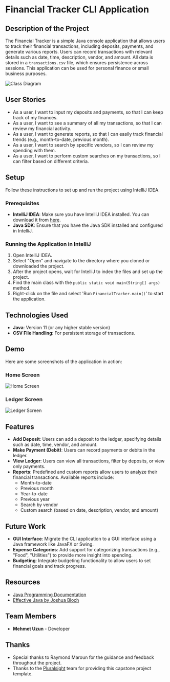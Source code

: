 # Financial Tracker CLI Application

## Description of the Project

The Financial Tracker is a simple Java console application that allows users to track their financial transactions, including deposits, payments, and generate various reports. Users can record transactions with relevant details such as date, time, description, vendor, and amount. All data is stored in a `transactions.csv` file, which ensures persistence across sessions. This application can be used for personal finance or small business purposes.

![Class Diagram](path/to/your/class_diagram.png)

## User Stories

- As a user, I want to input my deposits and payments, so that I can keep track of my finances.
- As a user, I want to see a summary of all my transactions, so that I can review my financial activity.
- As a user, I want to generate reports, so that I can easily track financial trends (e.g., month-to-date, previous month).
- As a user, I want to search by specific vendors, so I can review my spending with them.
- As a user, I want to perform custom searches on my transactions, so I can filter based on different criteria.

## Setup

Follow these instructions to set up and run the project using IntelliJ IDEA.

### Prerequisites

- **IntelliJ IDEA**: Make sure you have IntelliJ IDEA installed. You can download it from [here](https://www.jetbrains.com/idea/download/).
- **Java SDK**: Ensure that you have the Java SDK installed and configured in IntelliJ.

### Running the Application in IntelliJ

1. Open IntelliJ IDEA.
2. Select "Open" and navigate to the directory where you cloned or downloaded the project.
3. After the project opens, wait for IntelliJ to index the files and set up the project.
4. Find the main class with the `public static void main(String[] args)` method.
5. Right-click on the file and select 'Run `FinancialTracker.main()`' to start the application.

## Technologies Used

- **Java**: Version 11 (or any higher stable version)
- **CSV File Handling**: For persistent storage of transactions.

## Demo

Here are some screenshots of the application in action:

### Home Screen
![Home Screen](path/to/your/home_screen_screenshot.png)

### Ledger Screen
![Ledger Screen](path/to/your/ledger_screen_screenshot.png)

## Features

- **Add Deposit**: Users can add a deposit to the ledger, specifying details such as date, time, vendor, and amount.
- **Make Payment (Debit)**: Users can record payments or debits in the ledger.
- **View Ledger**: Users can view all transactions, filter by deposits, or view only payments.
- **Reports**: Predefined and custom reports allow users to analyze their financial transactions. Available reports include:
    - Month-to-date
    - Previous month
    - Year-to-date
    - Previous year
    - Search by vendor
    - Custom search (based on date, description, vendor, and amount)

## Future Work

- **GUI Interface**: Migrate the CLI application to a GUI interface using a Java framework like JavaFX or Swing.
- **Expense Categories**: Add support for categorizing transactions (e.g., "Food", "Utilities") to provide more insight into spending.
- **Budgeting**: Integrate budgeting functionality to allow users to set financial goals and track progress.

## Resources

- [Java Programming Documentation](https://docs.oracle.com/en/java/)
- [Effective Java by Joshua Bloch](https://www.example.com)

## Team Members

- **Mehmet Uzun** - Developer

## Thanks

- Special thanks to Raymond Maroun for the guidance and feedback throughout the project.
- Thanks to the [Pluralsight](https://www.pluralsight.com) team for providing this capstone project template.
